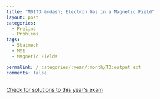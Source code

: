 ```yaml
---
title: "M01T3 &ndash; Electron Gas in a Magnetic Field"
layout: post
categories:
  - Prelims
  - Problems
tags:
  - Statmech
  - M01
  - Magnetic Fields

permalink: /:categories/:year/:month/T3:output_ext
comments: false
---
```

<object data="2001M3T.pdf" type="application/pdf" width="100%" height="500"></object>
<div class="message"><a href='https://princetonprelim.com/prelim/7/'>Check for solutions to this year's exam</a></div>